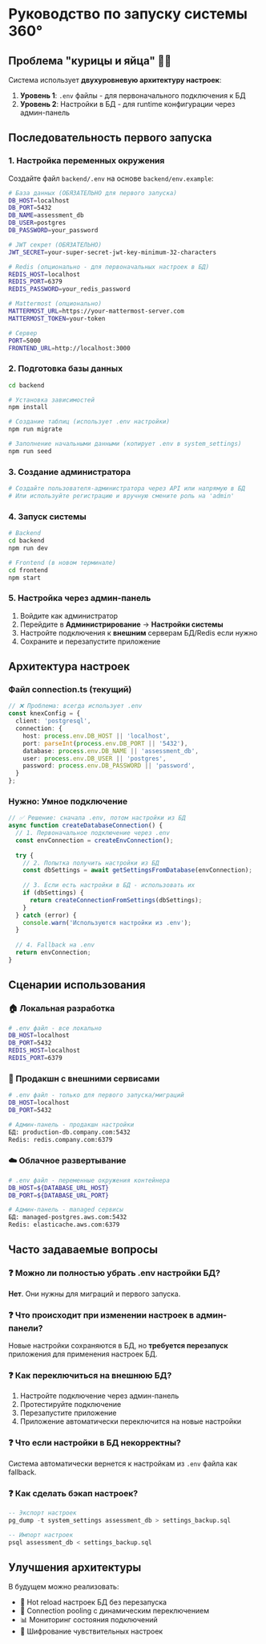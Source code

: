 <!-- Автор: Стас Чашин @chastnik -->
# Руководство по запуску системы 360°

## Проблема "курицы и яйца" 🐔🥚

Система использует **двухуровневую архитектуру настроек**:

1. **Уровень 1**: `.env` файлы - для первоначального подключения к БД
2. **Уровень 2**: Настройки в БД - для runtime конфигурации через админ-панель

## Последовательность первого запуска

### 1. Настройка переменных окружения

Создайте файл `backend/.env` на основе `backend/env.example`:

```bash
# База данных (ОБЯЗАТЕЛЬНО для первого запуска)
DB_HOST=localhost
DB_PORT=5432
DB_NAME=assessment_db
DB_USER=postgres
DB_PASSWORD=your_password

# JWT секрет (ОБЯЗАТЕЛЬНО)
JWT_SECRET=your-super-secret-jwt-key-minimum-32-characters

# Redis (опционально - для первоначальных настроек в БД)
REDIS_HOST=localhost
REDIS_PORT=6379
REDIS_PASSWORD=your_redis_password

# Mattermost (опционально)
MATTERMOST_URL=https://your-mattermost-server.com
MATTERMOST_TOKEN=your-token

# Сервер
PORT=5000
FRONTEND_URL=http://localhost:3000
```

### 2. Подготовка базы данных

```bash
cd backend

# Установка зависимостей
npm install

# Создание таблиц (использует .env настройки)
npm run migrate

# Заполнение начальными данными (копирует .env в system_settings)
npm run seed
```

### 3. Создание администратора

```bash
# Создайте пользователя-администратора через API или напрямую в БД
# Или используйте регистрацию и вручную смените роль на 'admin'
```

### 4. Запуск системы

```bash
# Backend
cd backend
npm run dev

# Frontend (в новом терминале)
cd frontend  
npm start
```

### 5. Настройка через админ-панель

1. Войдите как администратор
2. Перейдите в **Администрирование** → **Настройки системы**
3. Настройте подключения к **внешним** серверам БД/Redis если нужно
4. Сохраните и перезапустите приложение

## Архитектура настроек

### Файл connection.ts (текущий)
```typescript
// ❌ Проблема: всегда использует .env
const knexConfig = {
  client: 'postgresql',
  connection: {
    host: process.env.DB_HOST || 'localhost',
    port: parseInt(process.env.DB_PORT || '5432'),
    database: process.env.DB_NAME || 'assessment_db',
    user: process.env.DB_USER || 'postgres',
    password: process.env.DB_PASSWORD || 'password',
  }
};
```

### Нужно: Умное подключение
```typescript
// ✅ Решение: сначала .env, потом настройки из БД
async function createDatabaseConnection() {
  // 1. Первоначальное подключение через .env
  const envConnection = createEnvConnection();
  
  try {
    // 2. Попытка получить настройки из БД
    const dbSettings = await getSettingsFromDatabase(envConnection);
    
    // 3. Если есть настройки в БД - использовать их
    if (dbSettings) {
      return createConnectionFromSettings(dbSettings);
    }
  } catch (error) {
    console.warn('Используются настройки из .env');
  }
  
  // 4. Fallback на .env
  return envConnection;
}
```

## Сценарии использования

### 🏠 Локальная разработка
```bash
# .env файл - все локально
DB_HOST=localhost
DB_PORT=5432
REDIS_HOST=localhost
REDIS_PORT=6379
```

### 🏢 Продакшн с внешними сервисами
```bash
# .env файл - только для первого запуска/миграций  
DB_HOST=localhost
DB_PORT=5432

# Админ-панель - продакшн настройки
БД: production-db.company.com:5432
Redis: redis.company.com:6379
```

### ☁️ Облачное развертывание
```bash
# .env файл - переменные окружения контейнера
DB_HOST=${DATABASE_URL_HOST}
DB_PORT=${DATABASE_URL_PORT}

# Админ-панель - managed сервисы
БД: managed-postgres.aws.com:5432  
Redis: elasticache.aws.com:6379
```

## Часто задаваемые вопросы

### ❓ Можно ли полностью убрать .env настройки БД?
**Нет**. Они нужны для миграций и первого запуска.

### ❓ Что происходит при изменении настроек в админ-панели?
Новые настройки сохраняются в БД, но **требуется перезапуск** приложения для применения настроек БД.

### ❓ Как переключиться на внешнюю БД?
1. Настройте подключение через админ-панель
2. Протестируйте подключение  
3. Перезапустите приложение
4. Приложение автоматически переключится на новые настройки

### ❓ Что если настройки в БД некорректны?
Система автоматически вернется к настройкам из `.env` файла как fallback.

### ❓ Как сделать бэкап настроек?
```sql
-- Экспорт настроек
pg_dump -t system_settings assessment_db > settings_backup.sql

-- Импорт настроек  
psql assessment_db < settings_backup.sql
```

## Улучшения архитектуры

В будущем можно реализовать:
- 🔄 Hot reload настроек БД без перезапуска
- 🔄 Connection pooling с динамическим переключением
- 📊 Мониторинг состояния подключений
- 🔐 Шифрование чувствительных настроек 